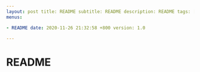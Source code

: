 ```yaml
---
layout: post title: README subtitle: README description: README tags: []
menus:

- README date: 2020-11-26 21:32:58 +800 version: 1.0

---
```


# README    